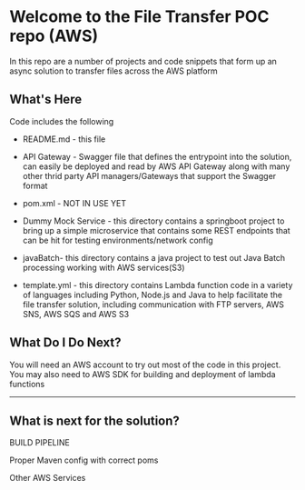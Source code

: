 Welcome to the File Transfer POC repo (AWS)
==============================================

In this repo are a number of projects and code snippets that form up an async solution to transfer files across the AWS platform

What's Here
-----------

Code includes the following

* README.md - this file
* API Gateway - Swagger file that defines the entrypoint into the solution, can easily be deployed and read by AWS API Gateway along with many other thrid party API managers/Gateways that support the Swagger format
  
* pom.xml - NOT IN USE YET
* Dummy Mock Service - this directory contains a springboot project to bring up a simple microservice that contains some REST endpoints that can be hit for testing environments/network config
* javaBatch- this directory contains a java project to test out Java Batch processing working with AWS services(S3)
* template.yml - this directory contains Lambda function code in a variety of languages including Python, Node.js and Java to help facilitate the file transfer solution, including communication with FTP servers, AWS SNS, AWS SQS and AWS S3

What Do I Do Next?
------------------
You will need an AWS account to try out most of the code in this project.
You may also need to AWS SDK for building and deployment of lambda functions


------------------


What is next for the solution?
------------------

BUILD PIPELINE

Proper Maven config with correct poms

Other AWS Services
